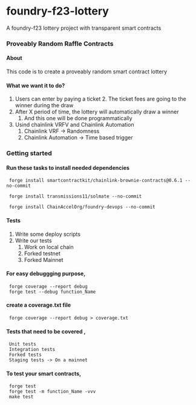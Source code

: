 # foundry-f23-lottery
A foundry-f23 lottery project with transparent smart contracts 

### Proveably Random Raffle Contracts

#### About

This code is to create a proveably random smart contract lottery

#### What we want it to do?

1. Users can enter by paying a ticket
   2. The ticket fees are going to the winner during the draw
3. After X period of time, the lottery will automatically draw a winner
   1. And this one will be done programmatically
4. Usind chainlink VRFV and Chainlink Automation
   1. Chainlink VRF -> Randomness
   2. Chainlink Automation -> Time based trigger    

### Getting started
#### Run these tasks to install needed dependencies

     forge install smartcontractkit/chainlink-brownie-contracts@0.6.1 --no-commit

     forge install transmissions11/solmate --no-commit   

     forge install ChainAccelOrg/foundry-devops --no-commit    
 
 #### Tests
 1. Write some deploy scripts
 2. Write our tests
    1. Work on local chain
    2. Forked testnet
    3. Forked Mainnet 

#### For easy debuggging purpose,
     forge coverage --report debug
     forge test --debug function_Name 
#### create a coverage.txt file
     forge coverage --report debug > coverage.txt     

#### Tests that need to be covered ,
     Unit tests
     Integration tests
     Forked tests
     Staging tests -> On a mainnet

#### To test your smart contracts, 
     forge test 
     forge test -m function_Name -vvv
     make test   



